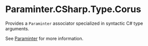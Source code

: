 # Paraminter.CSharp.Type.Corus

Provides a `Paraminter` associator specialized in syntactic C# type arguments.

See [Paraminter](https://www.github.com/Paraminter/Paraminter) for more information.
